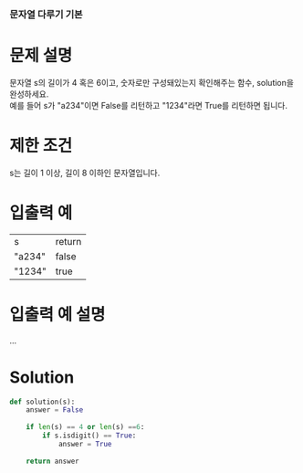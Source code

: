 
### 문자열 다루기 기본

# 문제 설명
문자열 s의 길이가 4 혹은 6이고, 숫자로만 구성돼있는지 확인해주는 함수, solution을 완성하세요. <br>
예를 들어 s가 "a234"이면 False를 리턴하고 "1234"라면 True를 리턴하면 됩니다.

# 제한 조건
s는 길이 1 이상, 길이 8 이하인 문자열입니다.

# 입출력 예
<table>
  <tr>
    <td>
      s
    </td>
    <td>
      return
    </td>
    </tr>
    <tr>
    <td>
"a234"
      </td>
      <td>false
      </td>
  </tr>
  <tr>
    <td>"1234"
    </td>
    <td>true
    </td>
  </tr>
  </table>
  
# 입출력 예 설명
...

# Solution

```python
def solution(s):
    answer = False
    
    if len(s) == 4 or len(s) ==6:
        if s.isdigit() == True:
            answer = True
            
    return answer
```
